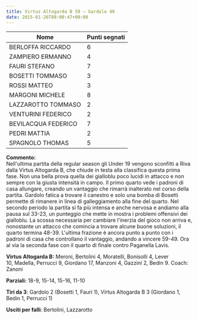 ```yaml
---
title: Virtus Altogarda B 59 – Gardolo 49
date: 2015-01-26T08:00:47+00:00
---
```

| **Nome** | **Punti segnati** |
| -------- | ----------------- |
| BERLOFFA RICCARDO | 6 |
| ZAMPIERO ERMANNO | 4 |
| FAURI STEFANO | 7 |
| BOSETTI TOMMASO | 3 |
| ROSSI MATTEO | 3 |
| MARGONI MICHELE | 8 |
| LAZZAROTTO TOMMASO | 2 |
| VENTURINI FEDERICO | 2 |
| BEVILACQUA FEDERICO | 7 |
| PEDRI MATTIA | 2 |
| SPAGNOLO THOMAS | 5 |

**Commento:**  
Nell'ultima partita della regular season gli Under 19 vengono sconfitti a Riva dalla Virtus Altogarda B, che chiude in testa alla classifica questa prima fase. Non una bella prova quella dei gialloblu poco lucidi in attacco e non sempre con la giusta intensità in campo. Il primo quarto vede i padroni di casa allungare, creando un vantaggio che rimarrà inalterato nel corso della partita. Gardolo fatica a trovare il canestro e solo una bomba di Bosetti permette di rimanere in linea di galleggiamento alla fine del quarto. Nel secondo periodo la partita si fa più intensa e anche nervosa e andiamo alla pausa sul 33-23, un punteggio che mette in mostra i problemi offensivi dei gialloblu. La scossa necessaria per cambiare l'inerzia del gioco non arriva e, nonostante un attacco che comincia a trovare alcune buone soluzioni, il quarto termina 48-39. L'ultima frazione è ancora punto a punto con i padroni di casa che controllano il vantaggio, andando a vincere 59-49. Ora al via la seconda fase con il quarto di finale contro Paganella Lavis.

**Virtus Altogarda B:** Meroni, Bertolini 4, Moratelli, Bonisolli 4, Lever 10, Madella, Perrucci 9, Giordano 17, Manzoni 4, Gazzini 2, Bedin 9. Coach: Zanoni

**Parziali:** 18-9, 15-14, 15-16, 11-10

**Tiri da 3**: Gardolo 2 (Bosetti 1, Fauri 1), Virtus Altogarda B 3 (Giordano 1, Bedin 1, Perrucci 1)

**Usciti per falli**: Bertolini, Lazzarotto